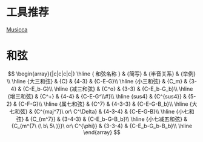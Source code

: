 # 工具推荐
[Musicca](https://musicca.com)

# 和弦
$$
\begin{array}{|c|c|c|c|}
\hline
{ 和弦名称 } & {简写} & {半音关系} & {举例} \\
\hline
{大三和弦} & {C} & {4-3} & {C-E-G}\\
\hline
{小三和弦} & {C_m} & {3-4} & {C-E_b-G}\\
\hline
{减三和弦} & {C^o} & {3-3} & {C-E_b-G_b}\\
\hline
{增三和弦} & {C^+} & {4-4} & {C-E-G^\\#}\\
\hline
{sus4} & {C^{sus4}} & {5-2} & {C-F-G}\\
\hline
{属七和弦} & {C^7} & {4-3-3} & {C-E-G-B_b}\\
\hline
{大七和弦} & {C^{maj^7}\ or\ C^\Delta} & {4-3-4} & {C-E-G-B}\\
\hline
{小七和弦} & {C_{m^7}} & {3-4-3} & {C-E_b-G-B_b}\\
\hline
{小七减五和弦} & {C_{m^{7\ (\ b\ 5\ )}}\ or\ C^{\phi}} & {3-3-4} & {C-E_b-G_b-B_b}\\
\hline
\end{array}
$$
